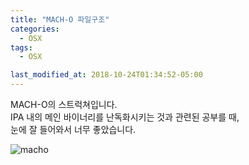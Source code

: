 ```yaml
---
title: "MACH-O 파일구조"
categories:
  - OSX
tags:
  - OSX

last_modified_at: 2018-10-24T01:34:52-05:00
---
```



MACH-O의 스트럭쳐입니다. <br>
IPA 내의 메인 바이너리를 난독화시키는 것과 관련된 공부를  때, <br>
눈에 잘 들어와서 너무 좋았습니다. <br>

![macho](https://jylab.github.io/assets/images/macho.jpg)


